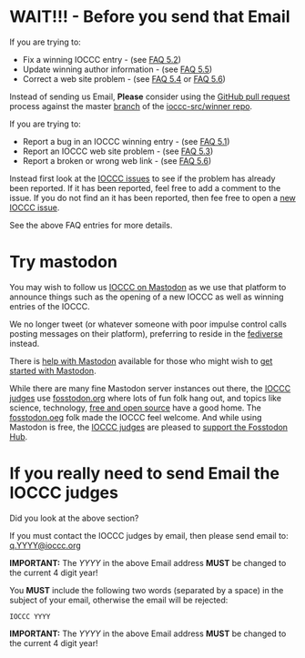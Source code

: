 # WAIT!!! - Before you send that Email

If you are trying to:

* Fix a winning IOCCC entry - (see [FAQ 5.2](faq.html#fix_an_entry))
* Update winning author information - (see [FAQ 5.5](faq.html#fix_author))
* Correct a web site problem - (see [FAQ 5.4](faq.html#fix_web_site) or [FAQ 5.6](faq.html#fix_link))

Instead of sending us Email, **Please** consider using the [GitHub
pull request](https://github.com/ioccc-src/winner/pulls) process
against the master [branch](https://github.com/ioccc-src/winner/branches)
of the [ioccc-src/winner repo](https://github.com/ioccc-src/winner).

If you are trying to:

* Report a bug in an IOCCC winning entry - (see [FAQ 5.1](faq.html#report_bug))
* Report an IOCCC web site problem - (see [FAQ 5.3](faq.html#report_web_problem))
* Report a broken or wrong web link - (see [FAQ 5.6](faq.html#fix_link))

Instead first look at the [IOCCC
issues](https://github.com/ioccc-src/winner/issues) to see if the
problem has already been reported.  If it has been reported, feel
free to add a comment to the issue.  If you do not find an it has
been reported, then fee free to open a [new IOCCC
issue](https://github.com/ioccc-src/winner/issues).

See the above FAQ entries for more details.


# Try mastodon

You may wish to follow us [IOCCC on Mastodon](https://fosstodon.org/@ioccc)
as we use that platform to announce things such as the opening of a new IOCCC
as well as winning entries of the IOCCC.

We no longer tweet (or whatever someone with poor impulse control calls 
posting messages on their platform), preferring to reside in the [fediverse](https://fediverse.info) instead.

There is [help with Mastodon](https://mastodon.help) available for
those who might wish to [get started with Mastodon](https://fosstodon.org/deck/getting-started).

While there are many fine Mastodon server instances out there, the [IOCCC judges](../judges.html)
use [fosstodon.org](https://fosstodon.org/about) where lots of fun folk hang out,
and topics like science, technology, [free and open source](https://en.wikipedia.org/wiki/Free_and_open-source_software)
have a good home.  The [fosstodon.oeg](https://fosstodon.org/@fosstodon) folk made the IOCCC feel welcome.
And while using Mastodon is free, the [IOCCC judges](../judges.html) are pleased to
[support the Fosstodon Hub](https://hub.fosstodon.org/support/).


# If you really need to send Email the IOCCC judges

Did you look at the above section?

If you must contact the IOCCC judges by email, then please send email to:
[q.YYYY@ioccc.org](mailto:q.YYYY@ioccc.org?subject=IOCCC%20YYYY%20question%20<===%20You%20MUST%20change%20YYYY%20to%20the%204-digit%20year%20in%20both%20the%20To%20address%20and%20Subject,%20then%20remove%20this%20arrow%20note%20from%20the%20subject%20line!)

**IMPORTANT:** The _YYYY_ in the above Email address **MUST** be changed to the current 4 digit year!

You **MUST** include the following two words (separated by a space) in the subject of your email, otherwise the email will be rejected:

    IOCCC YYYY

**IMPORTANT:** The _YYYY_ in the above Email address **MUST** be changed to the current 4 digit year!
